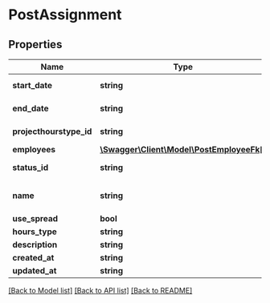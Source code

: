 # PostAssignment

## Properties

 Name                    | Type                                                            | Description | Notes                                               
-------------------------|-----------------------------------------------------------------|-------------|-----------------------------------------------------
 **start_date**          | **string**                                                      |             | [optional] [default to '2032-01-01']                
 **end_date**            | **string**                                                      |             | [optional] [default to '2032-12-31']                
 **projecthourstype_id** | **string**                                                      |             | [optional] [default to 'hourstype:abc']             
 **employees**           | [**\Swagger\Client\Model\PostEmployeeFk[]**](PostEmployeeFk.md) |             | [optional]                                          
 **status_id**           | **string**                                                      |             | [optional] [default to 'assignmentstatus:abc']      
 **name**                | **string**                                                      |             | [optional] [default to 'Website Design Assignment'] 
 **use_spread**          | **bool**                                                        |             | [optional]                                          
 **hours_type**          | **string**                                                      |             | [optional]                                          
 **description**         | **string**                                                      |             | [optional]                                          
 **created_at**          | **string**                                                      |             | [optional]                                          
 **updated_at**          | **string**                                                      |             | [optional]                                          

[[Back to Model list]](../README.md#documentation-for-models) [[Back to API list]](../README.md#documentation-for-api-endpoints) [[Back to README]](../README.md)


